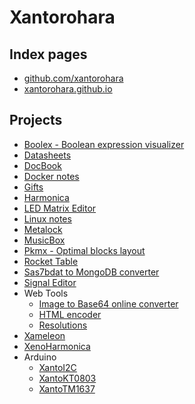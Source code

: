 # Xantorohara

## Index pages

- [github.com/xantorohara](https://github.com/xantorohara)
- [xantorohara.github.io](https://xantorohara.github.io/)

## Projects

- [Boolex - Boolean expression visualizer](https://xantorohara.github.io/boolex/)
- [Datasheets](https://xantorohara.github.io/datasheets/)
- [DocBook](https://xantorohara.github.io/docbook/)
- [Docker notes](https://xantorohara.github.io/docker-notes/)
- [Gifts](https://xantorohara.github.io/gifts/)
- [Harmonica](https://xantorohara.github.io/harmonica/)
- [LED Matrix Editor](https://xantorohara.github.io/led-matrix-editor/)
- [Linux notes](https://xantorohara.github.io/linux-notes/)
- [Metalock](https://xantorohara.github.io/metalock/)
- [MusicBox](https://xantorohara.github.io/musicbox/)
- [Pkmx - Optimal blocks layout](https://xantorohara.github.io/pkmx/)
- [Rocket Table](https://xantorohara.github.io/rocket-table/)
- [Sas7bdat to MongoDB converter](https://xantorohara.github.io/sas2mongo/)
- [Signal Editor](https://xantorohara.github.io/signal-editor/)
- Web Tools
  - [Image to Base64 online converter](https://xantorohara.github.io/webtools/imagetobase64/)
  - [HTML encoder](https://xantorohara.github.io/webtools/htmlencoder/)
  - [Resolutions](https://xantorohara.github.io/webtools/resolutions/)
- [Xameleon](https://xantorohara.github.io/xameleon/)
- [XenoHarmonica](https://xantorohara.github.io/xenoharmonica/)
- Arduino
  - [XantoI2C](https://xantorohara.github.io/XantoI2C/)
  - [XantoKT0803](https://xantorohara.github.io/XantoKT0803/)
  - [XantoTM1637](https://xantorohara.github.io/XantoTM1637/)


<!-- Yandex.Metrika counter --> <script type="text/javascript" > (function (d, w, c) { (w[c] = w[c] || []).push(function() { try { w.yaCounter25278200 = new Ya.Metrika({ id:25278200, clickmap:true, trackLinks:true, accurateTrackBounce:true }); } catch(e) { } }); var n = d.getElementsByTagName("script")[0], s = d.createElement("script"), f = function () { n.parentNode.insertBefore(s, n); }; s.type = "text/javascript"; s.async = true; s.src = "https://mc.yandex.ru/metrika/watch.js"; if (w.opera == "[object Opera]") { d.addEventListener("DOMContentLoaded", f, false); } else { f(); } })(document, window, "yandex_metrika_callbacks"); </script> <noscript><div><img src="https://mc.yandex.ru/watch/25278200" style="position:absolute; left:-9999px;" alt="" /></div></noscript> <!-- /Yandex.Metrika counter -->
<script async src="//pagead2.googlesyndication.com/pagead/js/adsbygoogle.js"></script><!-- xantorohara.github.io-adaptive --><ins class="adsbygoogle" style="display:block" data-ad-client="ca-pub-6112298272240282" data-ad-slot="8131138684" data-ad-format="auto"></ins><script>(adsbygoogle = window.adsbygoogle || []).push({});</script>

